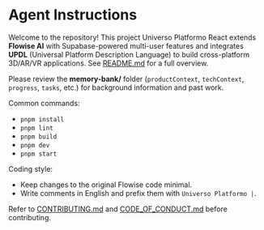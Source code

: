 # Agent Instructions

Welcome to the repository! This project Universo Platformo React extends **Flowise AI** with Supabase-powered multi-user features and integrates **UPDL** (Universal Platform Description Language) to build cross-platform 3D/AR/VR applications. See [README.md](README.md) for a full overview.

Please review the **memory-bank/** folder (`productContext`, `techContext`, `progress`, `tasks`, etc.) for background information and past work.

Common commands:

- `pnpm install`
- `pnpm lint`
- `pnpm build`
- `pnpm dev`
- `pnpm start`

Coding style:

- Keep changes to the original Flowise code minimal.
- Write comments in English and prefix them with `Universo Platformo |`.

Refer to [CONTRIBUTING.md](CONTRIBUTING.md) and [CODE_OF_CONDUCT.md](CODE_OF_CONDUCT.md) before contributing.
